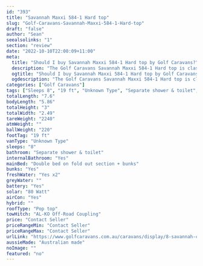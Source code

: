 ```yaml
---
id: "393"
title: "Savannah Maxxi 584-1 Hard top"
slug: "Golf-Caravans-Savannah-Maxxi-584-1-Hard-top"
draft: "false"
author: "Sean"
seealsolinks: "1"
section: "review"
date: "2022-10-10T22:00:09+11:00"
meta:
  title: "Should I buy Savannah Maxxi 584-1 Hard top by Golf Caravans?"
  description: "The Golf Caravans Savannah Maxxi 584-1 Hard top is classed as Unknown Type, and sleeps 8 people. It is Australian made and comes in at 19 ft. It generally has Separate shower & toilet."
  ogtitle: "Should I buy Savannah Maxxi 584-1 Hard top by Golf Caravans?"
  ogdescription: "The Golf Caravans Savannah Maxxi 584-1 Hard top is classed as Unknown Type, and sleeps 8 people. It is Australian made and comes in at 19 ft. It generally has Separate shower & toilet."
categories: ["Golf Caravans"]
tags: ["Sleeps 8", "19 ft", "Unknown Type", "Separate shower & toilet", "Pop top", "Price Unknown"]
totalLength: "7.6"
bodyLength: "5.86"
totalHeight: "3"
totalWidth: "2.49"
tareWeight: "2240"
atmWeight: ""
ballWeight: "220"
footTag: "19 ft"
vanType: "Unknown Type"
sleeps: "8"
bathroom: "Separate shower & toilet"
internalBathroom: "Yes"
mainBed: "Double bed on fold out section + bunks"
bunks: "Yes"
freshWater: "Yes x2"
greyWater: ""
battery: "Yes"
solar: "80 Watt"
airCon: "Yes"
hybrid: ""
roofType: "Pop top"
towHitch: "AL-KO Off-Road Coupling"
price: "Contact Seller"
priceRangeMin: "Contact Seller"
priceRangeMax: "Contact Seller"
urlLink: "https://www.golfcaravans.com.au/caravans/display/8-savannah-caravan-range-/"
aussieMade: "Australian made"
noImage: ""
featured: "no"
---
```

